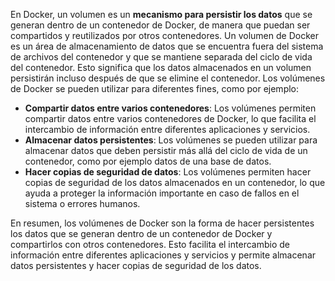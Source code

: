 En Docker, un volumen es un **mecanismo para persistir los datos** que se generan dentro de un contenedor de Docker, de manera que puedan ser compartidos y reutilizados por otros contenedores.
Un volumen de Docker es un área de almacenamiento de datos que se encuentra fuera del sistema de archivos del contenedor y que se mantiene separada del ciclo de vida del contenedor. Esto significa que los datos almacenados en un volumen persistirán incluso después de que se elimine el contenedor.
Los volúmenes de Docker se pueden utilizar para diferentes fines, como por ejemplo:

- **Compartir datos entre varios contenedores**: Los volúmenes permiten compartir datos entre varios contenedores de Docker, lo que facilita el intercambio de información entre diferentes aplicaciones y servicios.
- **Almacenar datos persistentes**: Los volúmenes se pueden utilizar para almacenar datos que deben persistir más allá del ciclo de vida de un contenedor, como por ejemplo datos de una base de datos.
- **Hacer copias de seguridad de datos**: Los volúmenes permiten hacer copias de seguridad de los datos almacenados en un contenedor, lo que ayuda a proteger la información importante en caso de fallos en el sistema o errores humanos.

En resumen, los volúmenes de Docker son la forma de hacer persistentes los datos que se generan dentro de un contenedor de Docker y compartirlos con otros contenedores. Esto facilita el intercambio de información entre diferentes aplicaciones y servicios y permite almacenar datos persistentes y hacer copias de seguridad de los datos.